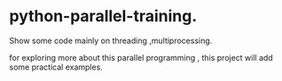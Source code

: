 # python-parallel-training.
Show some code mainly on threading ,multiprocessing.

for exploring more about this parallel programming , this project will add some
practical examples.

